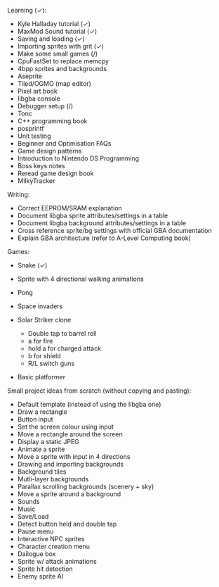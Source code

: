 

Learning (✓):
- Kyle Halladay tutorial (✓)
- MaxMod Sound tutorial (✓)
- Saving and loading (✓)
- Importing sprites with grit (✓)
- Make some small games (/)
- CpuFastSet to replace memcpy
- 4bpp sprites and backgrounds 
- Aseprite
- Tiled/OGMO (map editor)
- Pixel art book
- libgba console 
- Debugger setup (/)
- Tonc
- C++ programming book
- posprintf
- Unit testing
- Beginner and Optimisation FAQs
- Game design patterns
- Introduction to Nintendo DS Programming
- Boss keys notes
- Reread game design book
- MilkyTracker

Writing:
- Correct EEPROM/SRAM explanation 
- Document libgba sprite attributes/settings in a table 
- Document libgba background attributes/settings in a table 
- Cross reference sprite/bg settings with official GBA documentation
- Explain GBA architecture (refer to A-Level Computing book)


Games:

- Snake (✓)
- Sprite with 4 directional walking animations
- Pong
- Space invaders

- Solar Striker clone
  - Double tap to barrel roll
  - a for fire
  - hold a for charged attack
  - b for shield
  - R/L switch guns
- Basic platformer



Small project ideas from scratch (without copying and pasting):
- Default template (instead of using the libgba one)
- Draw a rectangle
- Button input
- Set the screen colour using input
- Move a rectangle around the screen
- Display a static JPEG
- Animate a sprite 
- Move a sprite with input in 4 directions
- Drawing and importing backgrounds
- Background tiles
- Mutli-layer backgrounds
- Parallax scrolling backgrounds (scenery + sky)
- Move a sprite around a background
- Sounds
- Music
- Save/Load
- Detect button held and double tap
- Pause menu
- Interactive NPC sprites
- Character creation menu
- Dailogue box
- Sprite w/ attack animations
- Sprite hit detection
- Enemy sprite AI